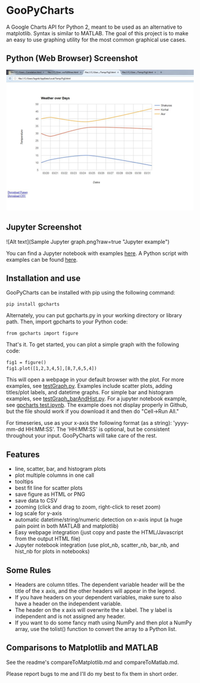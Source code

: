 # GooPyCharts
A Google Charts API for Python 2, meant to be used as an alternative to matplotlib. Syntax is similar to MATLAB. The goal of this project is to make an easy to use graphing utility for the most common graphical use cases.

## Python (Web Browser) Screenshot

![Alt text](testGraphOutput.JPG?raw=true "Python example")

## Jupyter Screenshot

![Alt text](Sample Jupyter graph.png?raw=true "Jupyter example")

You can find a Jupyter notebook with examples [here](gpcharts%20test.ipynb). A Python script with examples can be found [here](testGraph.py).

## Installation and use
GooPyCharts can be installed with pip using the following command:

```
pip install gpcharts
```

Alternately, you can put gpcharts.py in your working directory or library path. Then, import gpcharts to your Python code:

```
from gpcharts import figure
```

That's it. To get started, you can plot a simple graph with the following code:

```
fig1 = figure()
fig1.plot([1,2,3,4,5],[8,7,6,5,4])
```

This will open a webpage in your default browser with the plot. For more examples, see [testGraph.py](testGraph.py). Examples include scatter plots, adding titles/plot labels, and datetime graphs. For simple bar and histogram examples, see [testGraph_barAndHist.py](testGraph_barAndHist.py). For a jupyter notebook example, see [gpcharts test.ipynb](gpcharts%20test.ipynb). The example does not display properly in Github, but the file should work if you download it and then do "Cell->Run All."

For timeseries, use as your x-axis the following format (as a string): 'yyyy-mm-dd HH:MM:SS'. The 'HH:MM:SS' is optional, but be consistent throughout your input. GooPyCharts will take care of the rest.

## Features
- line, scatter, bar, and histogram plots
- plot multiple columns in one call
- tooltips
- best fit line for scatter plots
- save figure as HTML or PNG
- save data to CSV
- zooming (click and drag to zoom, right-click to reset zoom)
- log scale for y-axis
- automatic datetime/string/numeric detection on x-axis input (a huge pain point in both MATLAB and matplotlib)
- Easy webpage integration (just copy and paste the HTML/Javascript from the output HTML file)
- Jupyter notebook integration (use plot_nb, scatter_nb, bar_nb, and hist_nb for plots in notebooks)

## Some Rules
- Headers are column titles. The dependent variable header will be the title of the x axis, and the other headers will appear in the legend.
- If you have headers on your dependent variables, make sure to also have a header on the independent variable.
- The header on the x axis will overwrite the x label. The y label is independent and is not assigned any header.
- If you want to do some fancy math using NumPy and then plot a NumPy array, use the tolist() function to convert the array to a Python list.

## Comparisons to Matplotlib and MATLAB
See the readme's compareToMatplotlib.md and compareToMatlab.md.

Please report bugs to me and I'll do my best to fix them in short order.
